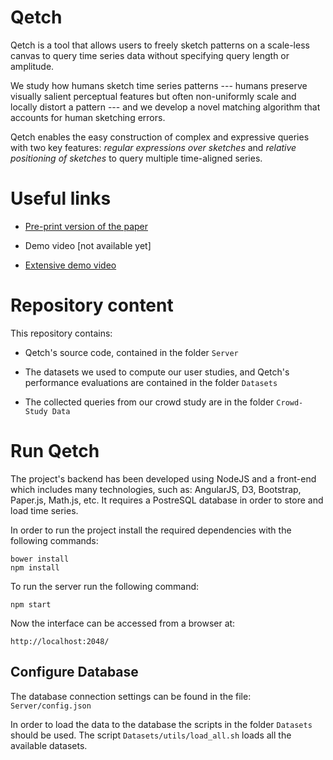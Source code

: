# Qetch

Qetch is a tool that allows users to freely sketch patterns on a scale-less canvas to query time series data without specifying query length or amplitude. 

We study how humans sketch time series patterns --- humans preserve visually salient perceptual features but often non-uniformly scale and locally distort a pattern --- and we develop a novel matching algorithm that accounts for human sketching errors. 

Qetch enables the easy construction of complex and expressive queries with two key features: *regular expressions over sketches* and *relative positioning of sketches* to query multiple time-aligned series. 


# Useful links

- [Pre-print version of the paper](https://github.com/dtl-nyuad/qetch/blob/resources/CHI_18_QETCH_preprint.pdf)

- Demo video [not available yet]

- [Extensive demo video](https://youtu.be/Owb-SuW2cIE)


# Repository content

This repository contains:

- Qetch's source code, contained in the folder `Server`

- The datasets we used to compute our user studies, and Qetch's performance evaluations are contained in the folder `Datasets`

- The collected queries from our crowd study are in the folder `Crowd-Study Data`

# Run Qetch

The project's backend has been developed using NodeJS and a front-end which includes many technologies, such as: AngularJS, D3, Bootstrap, Paper.js, Math.js, etc. It requires a PostreSQL database in order to store and load time series.

In order to run the project install the required dependencies with the following commands:

    bower install
    npm install

To run the server run the following command:

    npm start

Now the interface can be accessed from a browser at:

    http://localhost:2048/

## Configure Database

The database connection settings can be found in the file: `Server/config.json`

In order to load the data to the database the scripts in the folder `Datasets` should be used. The script `Datasets/utils/load_all.sh` loads all the available datasets.
